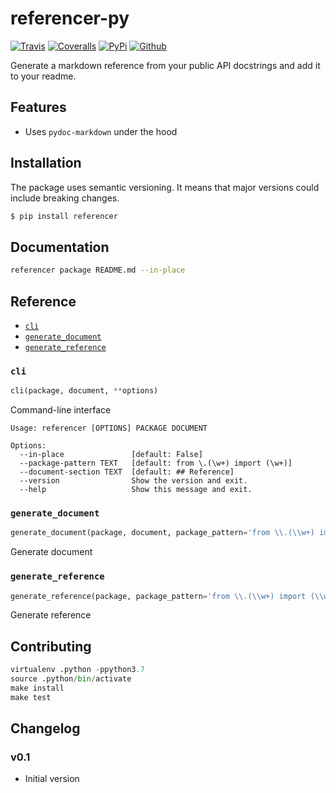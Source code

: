 # referencer-py

[![Travis](https://img.shields.io/travis/roll/referencer-py/master.svg)](https://travis-ci.org/roll/referencer-py)
[![Coveralls](http://img.shields.io/coveralls/roll/referencer-py.svg?branch=master)](https://coveralls.io/r/roll/referencer-py?branch=master)
[![PyPi](https://img.shields.io/pypi/v/referencer.svg)](https://pypi.python.org/pypi/referencer)
[![Github](https://img.shields.io/badge/github-master-brightgreen)](https://github.com/roll/referencer-py)

Generate a markdown reference from your public API docstrings and add it to your readme.

## Features

- Uses `pydoc-markdown` under the hood

## Installation

The package uses semantic versioning. It means that major versions  could include breaking changes.

```bash
$ pip install referencer
```

## Documentation

```bash
referencer package README.md --in-place
```

## Reference

- [`cli`](#cli)
- [`generate_document`](#generate_document)
- [`generate_reference`](#generate_reference)

### `cli`
```python
cli(package, document, **options)
```
Command-line interface

```
Usage: referencer [OPTIONS] PACKAGE DOCUMENT

Options:
  --in-place               [default: False]
  --package-pattern TEXT   [default: from \.(\w+) import (\w+)]
  --document-section TEXT  [default: ## Reference]
  --version                Show the version and exit.
  --help                   Show this message and exit.
```


### `generate_document`
```python
generate_document(package, document, package_pattern='from \\.(\\w+) import (\\w+)', document_section='## Reference')
```
Generate document

### `generate_reference`
```python
generate_reference(package, package_pattern='from \\.(\\w+) import (\\w+)')
```
Generate reference

## Contributing

```python
virtualenv .python -ppython3.7
source .python/bin/activate
make install
make test
```

## Changelog

### v0.1

- Initial version
